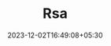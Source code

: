 ---
weight: 7
title: "Rsa"
description: ""
icon: "article"
date: "2023-12-02T16:49:08+05:30"
lastmod: "2023-12-02T16:49:08+05:30"
draft: true
toc: true
---